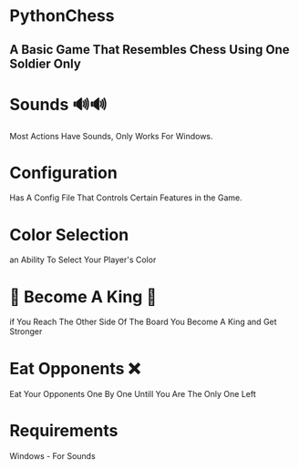 # PythonChess


## A Basic Game That Resembles Chess Using One Soldier Only


# Sounds 🔊🔊
Most Actions Have Sounds, Only Works For Windows.


# Configuration
Has A Config File That Controls Certain Features in the Game.


# Color Selection
an Ability To Select Your Player's Color

# 👑 Become A King 👑
if You Reach The Other Side Of The Board You Become A King and Get Stronger


# Eat Opponents ❌
Eat Your Opponents One By One Untill You Are The Only One Left

# Requirements
Windows - For Sounds